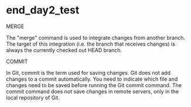 # end_day2_test

MERGE

The "merge" command is used to integrate changes from another branch.
The target of this integration (i.e. the branch that receives changes) is always the currently checked out HEAD branch.

COMMIT

In Git, commit is the term used for saving changes.
Git does not add changes to a commit automatically. You need to indicate which file and changes need to be saved before running the Git commit command.
The commit command does not save changes in remote servers, only in the local repository of Git.

